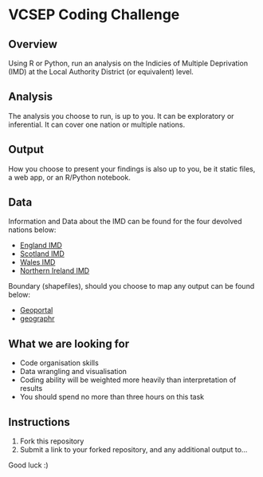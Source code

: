 # VCSEP Coding Challenge

## Overview
Using R or Python, run an analysis on the Indicies of Multiple Deprivation (IMD)
at the Local Authority District (or equivalent) level.

## Analysis
The analysis you choose to run, is up to you. It can be exploratory or
inferential. It can cover one nation or multiple nations.

## Output
How you choose to present your findings is also up to you, be it static files,
a web app, or an R/Python notebook.

## Data
Information and Data about the IMD can be found for the four devolved
nations below:
- [England IMD](https://www.gov.uk/government/statistics/english-indices-of-deprivation-2019)
- [Scotland IMD](https://www.gov.scot/collections/scottish-index-of-multiple-deprivation-2020/)
- [Wales IMD](https://gov.wales/welsh-index-multiple-deprivation)
- [Northern Ireland IMD](https://www.nisra.gov.uk/statistics/deprivation/northern-ireland-multiple-deprivation-measure-2017-nimdm2017)

Boundary (shapefiles), should you choose to map any output can be found below:
- [Geoportal](https://geoportal.statistics.gov.uk/)
- [geographr](https://github.com/britishredcrosssociety/geographr)

## What we are looking for
- Code organisation skills
- Data wrangling and visualisation
- Coding ability will be weighted more heavily than interpretation of results
- You should spend no more than three hours on this task

## Instructions
1. Fork this repository
2. Submit a link to your forked repository, and any additional output to...

Good luck :)